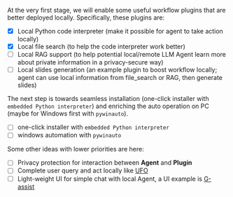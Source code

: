 At the very first stage, we will enable some useful workflow plugins that are better deployed locally.
Specifically, these plugins are:

- [x] Local Python code interpreter (make it possible for agent to take action locally)
- [x] Local file search (to help the code interpreter work better)
- [ ] Local RAG support (to help potential local/remote LLM Agent learn more about private information in a privacy-secure way)
- [ ] Local slides generation (an example plugin to boost workflow locally; agent can use local information from file_search or RAG, then generate slides)

The next step is towards seamless installation (one-click installer with `embedded Python interpreter`) and enriching the auto operation on PC (maybe for Windows first with `pywinauto`).
- [ ] one-click installer with `embedded Python interpreter`
- [ ] windows automation with `pywinauto`

Some other ideas with lower priorities are here:
- [ ] Privacy protection for interaction between **Agent** and **Plugin**
- [ ] Complete user query and act locally like [UFO](https://github.com/microsoft/UFO)
- [ ] Light-weight UI for simple chat with local Agent, a UI example is [G-assist](https://www.nvidia.cn/geforce/news/gfecnt/20246/g-assist-ai-assistant/)